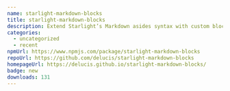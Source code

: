 ```yaml
---
name: starlight-markdown-blocks
title: starlight-markdown-blocks
description: Extend Starlight’s Markdown asides syntax with custom block types
categories:
  - uncategorized
  - recent
npmUrl: https://www.npmjs.com/package/starlight-markdown-blocks
repoUrl: https://github.com/delucis/starlight-markdown-blocks
homepageUrl: https://delucis.github.io/starlight-markdown-blocks/
badge: new
downloads: 131
---
```


